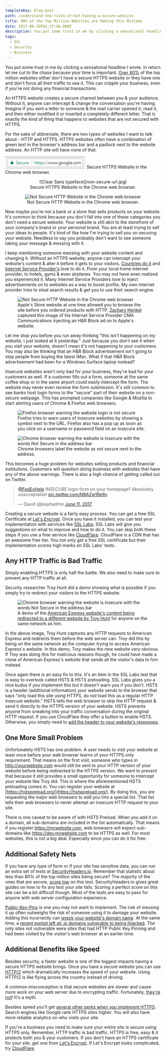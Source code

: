```yaml
---
templateKey: blog-post
path: /understand-the-risks-of-not-having-a-secure-website
title: 80% of the Top Million Websites are Making this Mistake
date: 2017-06-29T02:37:46.000Z
description: You put some trust in me by clicking a sensational headline I wrote. In return let me cut to the chase because your time is important. Over 80% of the top million websites either don't have a secure HTTPS website or they have one and don't force all their traffic to use it. This can cripple your business, even if you're not doing any financial transactions. 
tags:
  - SSL
  - Security
  - Business
---
```

You put some trust in me by clicking a sensational headline I wrote. In return let me cut to the chase because your time is important. [Over 80%](https://docs.google.com/spreadsheets/d/1IvrkNgwBLf88XQUoUUHmgNeIJAGKZPdA5HRJ6_KoUe8/edit#gid=1080831907&range=R254) of the top million websites either don't have a secure HTTPS website or they have one and don't force all their traffic to use it. This can cripple your business, even if you're not doing any financial transactions. 

An HTTPS website creates a secure channel between you & your audience. Without it, anyone can intercept & change the conversation you're having. Imagine if you sent a letter to someone & the mail carrier opened it, read it, and then either modified it or inserted a completely different letter. That is exactly the kind of thing that happens to websites that are not secured with HTTPS. 

For the sake of abbreviate, there are two types of websites I want to talk about - HTTP and HTTPS. HTTPS websites often have a combination of green text in the browser's address bar and a padlock next to the website address. An HTTP site will have none of that. 

![Clear Sans typeface](../../img/secure-url.jpg)
Secure HTTPS Website in the Chrome web browser. 

<figure style="text-align:center;"> 
![Clear Sans typeface](non-secure-url.jpg)
<figcaption>Secure HTTPS Website in the Chrome web browser.</figcaption> 
</figure>

<figure style="text-align:center;"> 
<img src="https://s3-us-west-2.amazonaws.com/mf-content/non-secure-url.jpg" alt="Not Secure HTTP Website in the Chrome web browser"> 
<figcaption>Not Secure HTTP Website in the Chrome web browser.</figcaption> 
</figure>


Now maybe you're not a bank or a store that sells products on your website. It's common to think because you don't fall into one of these categories you don't need a secure website. Your website is still akin to the storefront of your company's brand or your personal brand. You are at least trying to sell your ideas to people. It's kind of like how I'm trying to sell you on securing your website. Needless to say you probably don't want to see someone taking your message & messing with it.

I keep mentioning someone messing with your website content and changing it. Without an HTTPS website, anyone can intercept your website's content & alter it before it gets to your visitors. [Countries do it](https://arstechnica.com/security/2015/04/meet-great-cannon-the-man-in-the-middle-weapon-china-used-on-github/) and [Internet Service Provider's](http://www.infoworld.com/article/2925839/net-neutrality/code-injection-new-low-isps.html) love to do it. From your local home internet provider, to hotels, gyms & even airplanes. You may not have even realized you experienced it. Many Internet Service Providers love to inject advertisements on to websites as a way to boost profits. My own internet provider tries to steal search results & get you to use their search engine. 

<figure> 
<img src="https://s3-us-west-2.amazonaws.com/mf-content/apple-store.jpg" alt="Not Secure HTTP Website in the Chrome web browser"> 
<figcaption>Apple's Store website at one time allowed you to browse the site before you ordered products with HTTP. <a href="http://zmhenkel.blogspot.com/2013/03/isp-advertisement-injection-cma.html">Zachary Henkel</a> captured this image of his Internet Service Provider CMA Communications injecting an H&R Block ad on to Apple's website. 
</figcaption> 
</figure>
Let me stop you before you run away thinking "this isn't happening on my website, I just looked at it yesterday." Just because you don't see it when you visit your website, doesn't mean it's not happening to your customers. You may also be thinking that an H&R Block advertisement isn't going to stop people from buying the latest iMac. What if that H&R Block advertisement had been for a Windows Surface laptop instead? 

Insecure websites aren't only bad for your business, they're bad for your customers as well. If a customer fills out a form, someone at the same coffee shop or in the same airport could easily intercept the form. The website may never even receive the form submission. It's still common to see banks host login forms to the "secure" part of their website on a non-secure webpage. This has prompted companies like Google & Mozilla to start alerting users of Chrome & Firefox web browsers. 

<figure> 
<img src="https://s3-us-west-2.amazonaws.com/mf-content/firefox-http-login.jpg" alt="Firefox browser warning the website login is not secure"> 
<figcaption>Firefox tries to warn users of insecure websites by showing a symbol next to the URL. Firefox also has a pop up as soon as you click on a username or password field on an insecure site.</figcaption> 
</figure>

<figure>  
<img src="https://s3-us-west-2.amazonaws.com/mf-content/chrome-http-login.jpg" alt="Chrome browser warning the website is insecure with the words Not Secure in the address bar">  
<figcaption>Chrome browsers label the website as not secure next to the address.</figcaption>  
</figure>

This becomes a huge problem for websites selling products and financial institutions. Customers will question doing business with websites that have any of the above warnings. There is also a high chance of getting called out on Twitter.

<div style="margin:0 auto; max-width:500px"><blockquote class="twitter-tweet" data-lang="en"><p lang="en" dir="ltr"><a href="https://twitter.com/FedExHelp">@FedExHelp</a> INSECURE login form on your homepage? Absolutely unacceptable! <a href="https://t.co/N8A2w1Re9v">pic.twitter.com/N8A2w1Re9v</a></p>&mdash; David (@kayhadrin) <a href="https://twitter.com/kayhadrin/status/873730104240754688">June 11, 2017</a></blockquote></div>
<script async src="//platform.twitter.com/widgets.js" charset="utf-8"></script>

Creating a secure website is a fairly easy process. You can get a free SSL Certificate at [Let's Encrypt](https://letsencrypt.org/). Once you have it installed, you can test your implementation with services like [SSL Labs](https://www.ssllabs.com/ssltest/). SSL Labs will give you suggestions on what to improve and how to do it. You can skip both these steps if you use a free service like [CloudFlare](https://cloudflare.com). CloudFlare is a CDN that has an awesome free tier. You not only get a free SSL certificate but their implementation scores high marks on SSL Labs' tests.

## Any HTTP Traffic is Bad Traffic

Simply enabling HTTPS is only half the battle. We also need to make sure to prevent any HTTP traffic at all. 

Security researcher Troy Hunt did a demo showing what is possible if you simply try to redirect your visitors to the HTTPS website. 

<figure>  
<img src="https://s3-us-west-2.amazonaws.com/mf-content/american-express.jpg" alt="Chrome browser warning the website is insecure with the words Not Secure in the address bar">  
<figcaption>A demo of the <a href="https://www.troyhunt.com/understanding-http-strict-transport/">American Express website's content being redirected to a different website by Troy Hunt</a> for anyone on the same network as him.
</figcaption>  
</figure>

In the above image, Troy Hunt captures any HTTP requests to American Express and redirects them before the web server can. Troy did this by being on the same network as the computer trying to access American Express's website. In this demo, Troy makes the new website very obvious. If Troy was doing this for malicious reasons though, he could have made a clone of American Express's website that sends all the visitor's data to him instead.

Once again there is an easy fix to this. It's an item in the SSL Labs test that is easy to overlook called HSTS & HSTS preloading. SSL Labs gives you a nice kudos if you implement this but it doesn't warn you if you don't. HSTS is a header (additional information) your website sends to the browser that says "only load this site using HTTPS, do *not* load this as a regular HTTP insecure website." HSTS tells the web browser to skip the HTTP request & send it directly to the HTTPS version of your website. HSTS prevents anyone from sneaking into your traffic conversation during the original HTTP request. If you use CloudFlare they offer a button to enable HSTS. Otherwise, you simply need to [add the header to your website's responses](https://https.cio.gov/hsts/).

## One More Small Problem

Unfortunately HSTS has one problem. A user needs to visit your website at least once before your web browser learns of your HTTPS only requirement. That means on the first visit, someone who types in http://yourwebsite.com would still be sent to your HTTP version of your website before being redirected to the HTTPS version. We want to prevent that because it still provides a small opportunity for someone to intercept your website like Troy did. This is where the aforementioned HSTS preloading comes in. You can register your website at [https://hstspreload.org/](https://hstspreload.org/). By doing this, you are requesting the major web browsers to add you into a special list. That list tells their web browsers to never attempt an insecure HTTP request to your site. 

There is one caveat to be aware of with HSTS Preload. When you add it on a domain, all sub-domains are included in the list automatically. That means if you register https://mywebsite.com, web browsers will expect sub-domains like https://dev.mywebsite.com to be HTTPS as well. For most websites, this is not a big deal. Especially since you can do it for free.

## Additional Safety Nets 

If you have any type of form or if your site has sensitive data, you can run an extra set of tests at [SecurityHeaders.io](https://securityheaders.io/). Remember that statistic about less than 80% of the top million sites being secure? The majority of the ones that are secure, [score low](https://scotthelme.co.uk/alexa-top-1-million-crawl-aug-2016/) on this test.  SecurityHeaders.io gives great guides on how to fix any test your site fails. Scoring a perfect score on this site can be a bit difficult though. Most of the tests are easy to pass for anyone with web server configuration experience. 

[Public-Key-Pins](https://scotthelme.co.uk/hpkp-http-public-key-pinning/) is one you may not want to implement. The risk of messing it up often outweighs the risk of someone using it to damage your website. Adding this incorrectly can [wreck your website's domain name](https://blog.qualys.com/ssllabs/2016/09/06/is-http-public-key-pinning-dead). At the same time, a [recent exploit left all .io domains vulnerable to being hijacked](https://thehackerblog.com/the-io-error-taking-control-of-all-io-domains-with-a-targeted-registration/). The only sites not vulnerable were sites that had HTTP Public Key Pinning and had been visited by the visitor's web browser at an earlier time.

## Additional Benefits like Speed

Besides security, a faster website is one of the biggest impacts having a secure HTTPS website brings. Once you have a secure website you can use [HTTP/2](https://mattferderer.com/switch-to-http2-the-easiest-way-to-speed-up-your-site/) which dramatically increases the speed of your website. Using HTTP/2 is like flying across the country instead of driving.

A common misconception is that secure websites are slower and cause more work on your web server due to encrypting traffic. Fortunately, [they're not](https://istlsfastyet.com/)! It's a myth.

Besides speed you'll get [several other perks when you implement HTTPS](https://mattferderer.com/reasons-why-every-website-should-use-ssl-https-where-to-get-a-free-ssl/). Search engines like Google rank HTTPS sites higher. You will also have more reliable analytics on who visits your site. 

If you're a business you need to make sure your entire site is secure using HTTPS only. Remember, HTTP traffic is bad traffic. HTTPS is free, easy & it protects both you & your customers. If you don't have an HTTPS certificate for your site, get one from [Let's Encrypt](https://letsencrypt.org/). If Let's Encrypt looks complicated, try [CloudFlare](https://cloudflare.com).